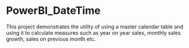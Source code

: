 # PowerBI_DateTime
This project demonstrates the utility of using a master calendar table and using it to calculate measures such as year on year sales, monthly sales growth, sales on previous month etc.  
